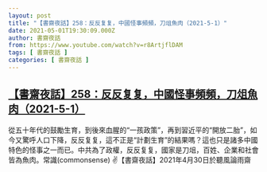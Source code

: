 ```yaml
---
layout: post
title: "【書齋夜話】258：反反复复，中國怪事頻頻，刀俎魚肉（2021-5-1）"
date: 2021-05-01T19:30:09.000Z
author: 書齋夜話
from: https://www.youtube.com/watch?v=r8ArtjflDAM
tags: [ 書齋夜話 ]
categories: [ 書齋夜話 ]
---
```

<!--1619897409000-->
[【書齋夜話】258：反反复复，中國怪事頻頻，刀俎魚肉（2021-5-1）](https://www.youtube.com/watch?v=r8ArtjflDAM)
------

<div>
從五十年代的鼓勵生育，到後來血腥的“一孩政策”，再到習近平的“開放二胎”，如今又驚呼人口下降，反反复复，這不正是“計劃生育”的結果嗎？這也只是諸多中國特色的怪事之一而已。中共為了政權，反反复复，國家是刀俎，百姓、企業和社會皆為魚肉。常識(commonsense) ✌【書齋夜話】2021年4月30日於聽風論雨齋
</div>
